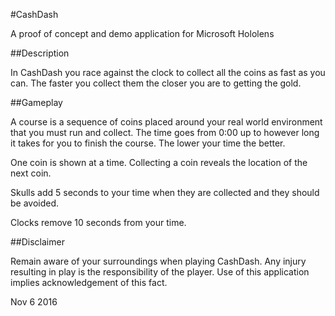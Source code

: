 #CashDash

A proof of concept and demo application for Microsoft Hololens


##Description

In CashDash you race against the clock to collect all the coins as fast as you can. The faster you collect them the closer you are to getting the gold.


##Gameplay

A course is a sequence of coins placed around your real world environment that you must run and collect. The time goes from 0:00 up to however long it takes for you to finish the course. The lower your time the better.


One coin is shown at a time. Collecting a coin reveals the location of the next coin.


Skulls add 5 seconds to your time when they are collected and they should be avoided.

Clocks remove 10 seconds from your time.

##Disclaimer

Remain aware of your surroundings when playing CashDash. Any injury resulting in play is the responsibility of the player. Use of this application implies acknowledgement of this fact.


Nov 6 2016
